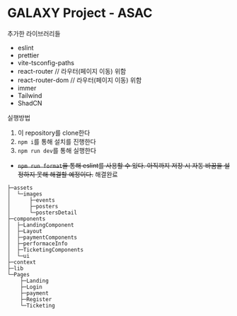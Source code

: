 # GALAXY Project - ASAC

추가한 라이브러리들
- eslint
- prettier
- vite-tsconfig-paths
- react-router            // 라우터(페이지 이동) 위함
- react-router-dom        // 라우터(페이지 이동) 위함
- immer
- Tailwind
- ShadCN


실행방법
1. 이 repository를 clone한다
2. `npm i`를 통해 설치를 진행한다
3. `npm run dev`를 통해 실행한다

- ~~`npm run format`을 통해 eslint를 사용할 수 있다. 아직까지 저장 시 자동 바꿈을 설정하지 못해 해결할 예정이다.~~ 해결완료

  
```
├─assets
│  └─images
│      ├─events
│      ├─posters
│      └─postersDetail
├─components
│  ├─LandingComponent
│  ├─Layout
│  ├─paymentComponents
│  ├─performaceInfo
│  ├─TicketingComponents
│  └─ui
├─context
├─lib
└─Pages
    ├─Landing
    ├─Login
    ├─payment
    ├─Register
    └─Ticketing
```
